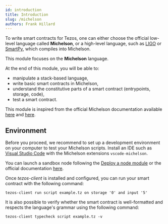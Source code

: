 ```yaml
---
id: introduction
title: Introduction
slug: /michelson
authors: Frank Hillard
---
```


To write smart contracts for Tezos, one can either choose the official low-level language called **Michelson**, or a high-level language, such as [LIGO](/ligo/introduction) or [SmartPy](/smartpy/introduction), which compiles into Michelson.

This module focuses on the **Michelson** language.

At the end of this module, you will be able to:
- manipulate a stack-based language,
- write basic smart contracts in Michelson, 
- understand the constitutive parts of a smart contract (entrypoints, storage, code),
- test a smart contract.

This module is inspired from the official Michelson documentation available [here](https://tezos.gitlab.io/007/michelson.html) and [here](https://tezos.gitlab.io/michelson-reference/).

## Environment
Before you proceed, we recommend to set up a development environment on your computer to test your Michelson scripts. Install an IDE such as [Visual Studio Code](https://code.visualstudio.com/) with the Michelson extensions `vscode-michelson`.

You can launch a sandbox node following the [Deploy a node module](/deploy-node) or the official documentation [here](https://tezos.gitlab.io/user/sandbox.html).

Once _tezos-client_ is installed and configured, you can run your smart contract with the following command:

```
tezos-client run script example.tz on storage '0' and input '5'
```

It is also possible to verify whether the smart contract is well-formatted and respects the language's grammar using the following command:

```
tezos-client typecheck script example.tz -v
```
